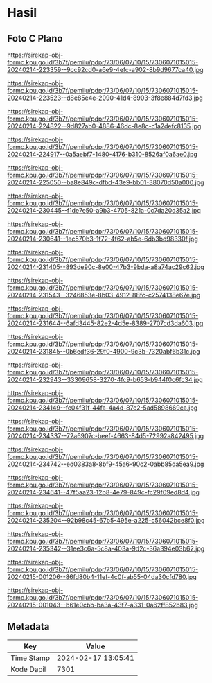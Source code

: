 # Hasil

## Foto C Plano

https://sirekap-obj-formc.kpu.go.id/3b7f/pemilu/pdpr/73/06/07/10/15/7306071015015-20240214-223359--9cc92cd0-a6e9-4efc-a902-8b9d9677ca40.jpg

https://sirekap-obj-formc.kpu.go.id/3b7f/pemilu/pdpr/73/06/07/10/15/7306071015015-20240214-223523--d8e85e4e-2090-41d4-8903-3f8e884d7fd3.jpg

https://sirekap-obj-formc.kpu.go.id/3b7f/pemilu/pdpr/73/06/07/10/15/7306071015015-20240214-224822--9d827ab0-4886-46dc-8e8c-c1a2defc8135.jpg

https://sirekap-obj-formc.kpu.go.id/3b7f/pemilu/pdpr/73/06/07/10/15/7306071015015-20240214-224917--0a5aebf7-1480-4176-b310-8526af0a6ae0.jpg

https://sirekap-obj-formc.kpu.go.id/3b7f/pemilu/pdpr/73/06/07/10/15/7306071015015-20240214-225050--ba8e849c-dfbd-43e9-bb01-38070d50a000.jpg

https://sirekap-obj-formc.kpu.go.id/3b7f/pemilu/pdpr/73/06/07/10/15/7306071015015-20240214-230445--f1de7e50-a9b3-4705-821a-0c7da20d35a2.jpg

https://sirekap-obj-formc.kpu.go.id/3b7f/pemilu/pdpr/73/06/07/10/15/7306071015015-20240214-230641--1ec570b3-1f72-4f62-ab5e-6db3bd98330f.jpg

https://sirekap-obj-formc.kpu.go.id/3b7f/pemilu/pdpr/73/06/07/10/15/7306071015015-20240214-231405--893de90c-8e00-47b3-9bda-a8a74ac29c62.jpg

https://sirekap-obj-formc.kpu.go.id/3b7f/pemilu/pdpr/73/06/07/10/15/7306071015015-20240214-231543--3246853e-8b03-4912-88fc-c2574138e67e.jpg

https://sirekap-obj-formc.kpu.go.id/3b7f/pemilu/pdpr/73/06/07/10/15/7306071015015-20240214-231644--6afd3445-82e2-4d5e-8389-2707cd3da603.jpg

https://sirekap-obj-formc.kpu.go.id/3b7f/pemilu/pdpr/73/06/07/10/15/7306071015015-20240214-231845--0b6edf36-29f0-4900-9c3b-7320abf6b31c.jpg

https://sirekap-obj-formc.kpu.go.id/3b7f/pemilu/pdpr/73/06/07/10/15/7306071015015-20240214-232943--33309658-3270-4fc9-b653-b944f0c6fc34.jpg

https://sirekap-obj-formc.kpu.go.id/3b7f/pemilu/pdpr/73/06/07/10/15/7306071015015-20240214-234149--fc04f31f-44fa-4a4d-87c2-5ad5898669ca.jpg

https://sirekap-obj-formc.kpu.go.id/3b7f/pemilu/pdpr/73/06/07/10/15/7306071015015-20240214-234337--72a6907c-beef-4663-84d5-72992a842495.jpg

https://sirekap-obj-formc.kpu.go.id/3b7f/pemilu/pdpr/73/06/07/10/15/7306071015015-20240214-234742--ed0383a8-8bf9-45a6-90c2-0abb85da5ea9.jpg

https://sirekap-obj-formc.kpu.go.id/3b7f/pemilu/pdpr/73/06/07/10/15/7306071015015-20240214-234641--47f5aa23-12b8-4e79-849c-fc29f09ed8d4.jpg

https://sirekap-obj-formc.kpu.go.id/3b7f/pemilu/pdpr/73/06/07/10/15/7306071015015-20240214-235204--92b98c45-67b5-495e-a225-c56042bce8f0.jpg

https://sirekap-obj-formc.kpu.go.id/3b7f/pemilu/pdpr/73/06/07/10/15/7306071015015-20240214-235342--31ee3c6a-5c8a-403a-9d2c-36a394e03b62.jpg

https://sirekap-obj-formc.kpu.go.id/3b7f/pemilu/pdpr/73/06/07/10/15/7306071015015-20240215-001206--86fd80b4-11ef-4c0f-ab55-04da30cfd780.jpg

https://sirekap-obj-formc.kpu.go.id/3b7f/pemilu/pdpr/73/06/07/10/15/7306071015015-20240215-001043--b61e0cbb-ba3a-43f7-a331-0a62ff852b83.jpg


## Metadata

| Key        | Value               |
| ---------- | ------------------- |
| Time Stamp | 2024-02-17 13:05:41 |
| Kode Dapil | 7301                |



